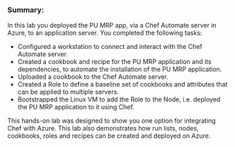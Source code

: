 ### Summary:

In this lab you deployed the PU MRP app, via a Chef Automate server in Azure, to an application server. You completed the following tasks:

 - Configured a workstation to connect and interact with the Chef Automate server.
 - Created a cookbook and recipe for the PU MRP application and its dependencies, to automate the installation of the PU MRP application.
 - Uploaded a cookbook to the Chef Automate server.
 - Created a Role to define a baseline set of cookbooks and attributes that can be applied to multiple servers.
 - Bootstrapped the Linux VM to add the Role to the Node, i.e. deployed the PU MRP application to it using Chef.

This hands-on lab was designed to show you one option for integrating Chef with Azure. This lab also demonstrates how run lists, nodes, cookbooks, roles and recipes can be created and deployed on Azure.